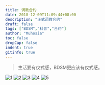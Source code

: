 ```yaml
---
title: 调教合约
date: 2018-12-09T11:09:44+08:00
description: "正式调教合约"
draft: false
tags: ["BDSM","科普","合约"]
author: "Muhosia"
toc: false
dropCap: false
indent: true
gitinfo: true
---
```



> 生活要有仪式感，BDSM更应该有仪式感。

<!-- more -->

![1](https://monsterdradky-blog-image.oss-cn-qingdao.aliyuncs.com/1.jpg)
![2](https://monsterdradky-blog-image.oss-cn-qingdao.aliyuncs.com/2.jpg)
![3](https://monsterdradky-blog-image.oss-cn-qingdao.aliyuncs.com/3.jpg)
![4](https://monsterdradky-blog-image.oss-cn-qingdao.aliyuncs.com/4.jpg)
![5](https://monsterdradky-blog-image.oss-cn-qingdao.aliyuncs.com/5.jpg)
